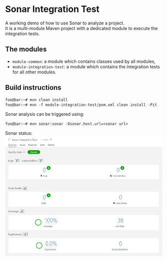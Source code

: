 # Sonar Integration Test

A working demo of how to use Sonar to analyze a project.\
It is a multi-module Maven project with a dedicated module to execute the integration tests.

## The modules
 - `module-common`: a module which contains classes used by all modules,
 - `module-integration-test`: a module which contains the integration tests for all other modules.

## Build instructions
```console
foo@bar:~# mvn clean install
foo@bar:~# mvn -f module-integration-test/pom.xml clean install -Pit
```

Sonar analysis can be triggered using:
```console
foo@bar:~# mvn sonar:sonar -Dsonar.host.url=<sonar url>
```

Sonar status:\
![Sonar status](sonar-status.png)
